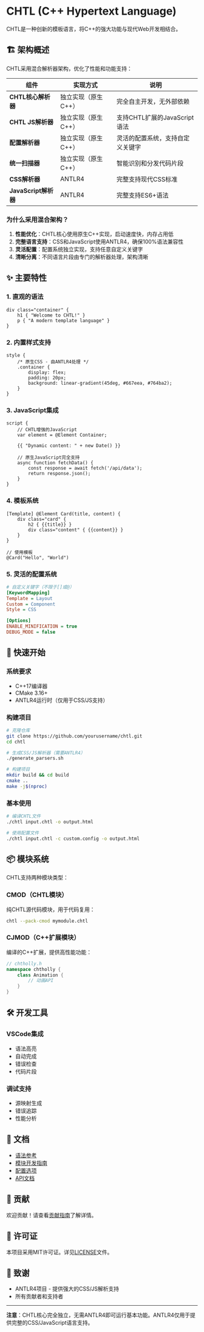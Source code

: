 # CHTL (C++ Hypertext Language)

CHTL是一种创新的模板语言，将C++的强大功能与现代Web开发相结合。

## 🏗️ 架构概述

CHTL采用混合解析器架构，优化了性能和功能支持：

| 组件 | 实现方式 | 说明 |
|------|---------|------|
| **CHTL核心解析器** | 独立实现（原生C++） | 完全自主开发，无外部依赖 |
| **CHTL JS解析器** | 独立实现（原生C++） | 支持CHTL扩展的JavaScript语法 |
| **配置解析器** | 独立实现（原生C++） | 灵活的配置系统，支持自定义关键字 |
| **统一扫描器** | 独立实现（原生C++） | 智能识别和分发代码片段 |
| **CSS解析器** | ANTLR4 | 完整支持现代CSS标准 |
| **JavaScript解析器** | ANTLR4 | 完整支持ES6+语法 |

### 为什么采用混合架构？

1. **性能优化**：CHTL核心使用原生C++实现，启动速度快，内存占用低
2. **完整语言支持**：CSS和JavaScript使用ANTLR4，确保100%语法兼容性
3. **灵活配置**：配置系统独立实现，支持任意自定义关键字
4. **清晰分离**：不同语言片段由专门的解析器处理，架构清晰

## ✨ 主要特性

### 1. 直观的语法
```chtl
div class="container" {
    h1 { "Welcome to CHTL!" }
    p { "A modern template language" }
}
```

### 2. 内置样式支持
```chtl
style {
    /* 原生CSS - 由ANTLR4处理 */
    .container {
        display: flex;
        padding: 20px;
        background: linear-gradient(45deg, #667eea, #764ba2);
    }
}
```

### 3. JavaScript集成
```chtl
script {
    // CHTL增强的JavaScript
    var element = @Element Container;
    
    {{ "Dynamic content: " + new Date() }}
    
    // 原生JavaScript完全支持
    async function fetchData() {
        const response = await fetch('/api/data');
        return response.json();
    }
}
```

### 4. 模板系统
```chtl
[Template] @Element Card(title, content) {
    div class="card" {
        h2 { {{title}} }
        div class="content" { {{content}} }
    }
}

// 使用模板
@Card("Hello", "World")
```

### 5. 灵活的配置系统
```ini
# 自定义关键字（不限于[]或@）
[KeywordMapping]
Template = Layout
Custom = Component
Style = CSS

[Options]
ENABLE_MINIFICATION = true
DEBUG_MODE = false
```

## 🚀 快速开始

### 系统要求
- C++17编译器
- CMake 3.16+
- ANTLR4运行时（仅用于CSS/JS支持）

### 构建项目
```bash
# 克隆仓库
git clone https://github.com/yourusername/chtl.git
cd chtl

# 生成CSS/JS解析器（需要ANTLR4）
./generate_parsers.sh

# 构建项目
mkdir build && cd build
cmake ..
make -j$(nproc)
```

### 基本使用
```bash
# 编译CHTL文件
./chtl input.chtl -o output.html

# 使用配置文件
./chtl input.chtl -c custom.config -o output.html
```

## 📦 模块系统

CHTL支持两种模块类型：

### CMOD（CHTL模块）
纯CHTL源代码模块，用于代码复用：
```bash
chtl --pack-cmod mymodule.chtl
```

### CJMOD（C++扩展模块）
编译的C++扩展，提供高性能功能：
```cpp
// chtholly.h
namespace chtholly {
    class Animation {
        // 动画API
    }
}
```

## 🛠️ 开发工具

### VSCode集成
- 语法高亮
- 自动完成
- 错误检查
- 代码片段

### 调试支持
- 源映射生成
- 错误追踪
- 性能分析

## 📖 文档

- [语法参考](docs/syntax.md)
- [模块开发指南](docs/modules.md)
- [配置选项](docs/configuration.md)
- [API文档](docs/api.md)

## 🤝 贡献

欢迎贡献！请查看[贡献指南](CONTRIBUTING.md)了解详情。

## 📄 许可证

本项目采用MIT许可证。详见[LICENSE](LICENSE)文件。

## 🙏 致谢

- ANTLR4项目 - 提供强大的CSS/JS解析支持
- 所有贡献者和支持者

---

**注意**：CHTL核心完全独立，无需ANTLR4即可运行基本功能。ANTLR4仅用于提供完整的CSS/JavaScript语言支持。